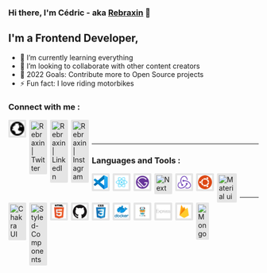 ### Hi there, I'm Cédric - aka [Rebraxin][website] 👋

## I'm a Frontend Developer,

- 🌱 I’m currently learning everything
- 👯 I’m looking to collaborate with other content creators
- 🥅 2022 Goals: Contribute more to Open Source projects
- ⚡ Fun fact: I love riding motorbikes

### Connect with me :

[<img align="left" alt="cedricpaje.fr" width="28px" style="background: #e5e5e5; padding: 4px; border-radius: 2px; margin-right: 6px" src="https://raw.githubusercontent.com/iconic/open-iconic/master/svg/globe.svg" />][website]
[<img align="left" alt="Rebraxin | Twitter" width="28px" style="background: #e5e5e5; padding: 4px; border-radius: 2px; margin-right: 6px" src="https://cdn.jsdelivr.net/npm/simple-icons@v3/icons/twitter.svg" />][twitter]
[<img align="left" alt="Rebraxin | LinkedIn" width="28px" style="background: #e5e5e5; padding: 4px; border-radius: 2px; margin-right: 6px" src="https://cdn.jsdelivr.net/npm/simple-icons@v3/icons/linkedin.svg" />][linkedin]
[<img align="left" alt="Rebraxin | Instagram" width="28px" style="background: #e5e5e5; padding: 4px; border-radius: 2px; margin-right: 6px" src="https://cdn.jsdelivr.net/npm/simple-icons@v3/icons/instagram.svg" />][instagram]

<br />
<br />

---

### Languages and Tools :

[<img align="left" alt="Visual Studio Code" width="28px" style="background: #e5e5e5; padding: 4px; border-radius: 2px; margin-right: 6px" src="https://raw.githubusercontent.com/github/explore/80688e429a7d4ef2fca1e82350fe8e3517d3494d/topics/visual-studio-code/visual-studio-code.png" />](https://code.visualstudio.com/)

[<img align="left" alt="React" width="28px" style="background: #e5e5e5; padding: 4px; border-radius: 2px; margin-right: 6px" src="https://raw.githubusercontent.com/github/explore/80688e429a7d4ef2fca1e82350fe8e3517d3494d/topics/react/react.png" />](https://reactjs.org/)

[<img align="left" alt="Gatsby" width="28px" style="background: #e5e5e5; padding: 4px; border-radius: 2px; margin-right: 6px" src="https://raw.githubusercontent.com/github/explore/e94815998e4e0713912fed477a1f346ec04c3da2/topics/gatsby/gatsby.png" />](https://www.gatsbyjs.com/)

[<img align="left" alt="Next" width="28px" style="background: #e5e5e5; padding: 4px; border-radius: 2px; margin-right: 6px" src="https://camo.githubusercontent.com/92ec9eb7eeab7db4f5919e3205918918c42e6772562afb4112a2909c1aaaa875/68747470733a2f2f6173736574732e76657263656c2e636f6d2f696d6167652f75706c6f61642f76313630373535343338352f7265706f7369746f726965732f6e6578742d6a732f6e6578742d6c6f676f2e706e67" />](https://nextjs.org/)

[<img align="left" alt="Redux" width="28px" style="background: #e5e5e5; padding: 4px; border-radius: 2px; margin-right: 6px" src="https://raw.githubusercontent.com/github/explore/80688e429a7d4ef2fca1e82350fe8e3517d3494d/topics/redux/redux.png" />](https://redux.js.org/)

[<img align="left" alt="Ubuntu" width="28px" style="background: #e5e5e5; padding: 4px; border-radius: 2px; margin-right: 6px" src="https://raw.githubusercontent.com/github/explore/80688e429a7d4ef2fca1e82350fe8e3517d3494d/topics/ubuntu/ubuntu.png" />](https://ubuntu.com/)

[<img align="left" alt="Material ui" width="32px" style="background: #e5e5e5; padding: 4px; border-radius: 2px; margin-right: 6px" src="https://camo.githubusercontent.com/306dedb9426f1d93a981d305a0a18164932ece8dca4d5fd820b1d3c36625b218/68747470733a2f2f6d75692e636f6d2f7374617469632f6c6f676f2e737667" />](https://mui.com/)

[<img align="left" alt="Chakra UI" width="28px" style="background: #e5e5e5; padding: 4px; border-radius: 2px; margin-right: 6px" src="https://camo.githubusercontent.com/ca111d0962771266e006390606428280ade8694ffaff0b0f8e20c46f924da06f/68747470733a2f2f6f70656e636f6c6c6563746976652e636f6d2f6368616b72612d75692f6f7267616e697a6174696f6e2f302f6176617461722e7376673f6176617461724865696768743d313330" />](https://chakra-ui.com/)

[<img align="left" alt="Styled-Components" width="28px" style="background: #e5e5e5; padding: 4px; border-radius: 2px; margin-right: 6px" src="https://raw.githubusercontent.com/styled-components/brand/master/styled-components.png" />](https://styled-components.com/)

[<img align="left" alt="HTML" width="28px" style="background: #e5e5e5; padding: 4px; border-radius: 2px; margin-right: 6px" src="https://raw.githubusercontent.com/github/explore/80688e429a7d4ef2fca1e82350fe8e3517d3494d/topics/html/html.png" />](https://developer.mozilla.org/en-US/docs/Web/HTML)

[<img align="left" alt="GitHub" width="28px" style="background: #e5e5e5; padding: 4px; border-radius: 2px; margin-right: 6px" src="https://raw.githubusercontent.com/github/explore/78df643247d429f6cc873026c0622819ad797942/topics/github/github.png" />](https://github.com/)

[<img align="left" alt="CSS" width="28px" style="background: #e5e5e5; padding: 4px; border-radius: 2px; margin-right: 6px" src="https://raw.githubusercontent.com/github/explore/80688e429a7d4ef2fca1e82350fe8e3517d3494d/topics/css/css.png" />](https://developer.mozilla.org/en-US/docs/Web/CSS)

[<img align="left" alt="Docker" width="28px" style="background: #e5e5e5; padding: 4px; border-radius: 2px; margin-right: 6px" src="https://raw.githubusercontent.com/github/explore/80688e429a7d4ef2fca1e82350fe8e3517d3494d/topics/docker/docker.png" />](https://docker.com/)

[<img align="left" alt="Traefik" width="28px" style="background: #e5e5e5; padding: 4px; border-radius: 2px; margin-right: 6px" src="https://github.com/traefik/traefik/raw/master/docs/content/assets/img/traefik.logo.png" />](https://traefik.io/)

[<img align="left" alt="Express" width="28px" style="background: #e5e5e5; padding: 4px; border-radius: 2px; margin-right: 6px" src="https://raw.githubusercontent.com/github/explore/80688e429a7d4ef2fca1e82350fe8e3517d3494d/topics/express/express.png" />](https://expressjs.com/)

[<img align="left" alt="Firebase" width="28px" style="background: #e5e5e5; padding: 4px; border-radius: 2px; margin-right: 6px" src="https://raw.githubusercontent.com/github/explore/80688e429a7d4ef2fca1e82350fe8e3517d3494d/topics/firebase/firebase.png" />](https://firebase.google.com/)

[<img align="left" alt="Mongo" width="18px" style="background: #e5e5e5; padding: 4px; border-radius: 2px; margin-right: 6px" src="https://github.com/mongodb/mongo/raw/master/docs/leaf.svg" />](https://www.mongodb.com/)

<br />
<br />

---

[website]: https://www.cedricpaje.fr/
[twitter]: https://twitter.com/Rebraxin
[linkedin]: https://www.linkedin.com/in/cedric-paje-b69a4818a/
[instagram]: https://www.instagram.com/rebraxin/
